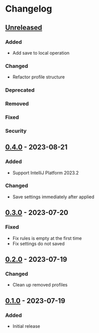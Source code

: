 # Changelog

## [Unreleased]

### Added

- Add save to local operation

### Changed

- Refactor profile structure

### Deprecated

### Removed

### Fixed

### Security

## [0.4.0] - 2023-08-21

### Added

- Support IntelliJ Platform 2023.2

### Changed

- Save settings immediately after applied

## [0.3.0] - 2023-07-20

### Fixed

- Fix rules is empty at the first time
- Fix settings do not saved

## [0.2.0] - 2023-07-19

### Changed

- Clean up removed profiles

## [0.1.0] - 2023-07-19

### Added

- Initial release

[Unreleased]: https://github.com/Omico/intellij-settings-hero/compare/v0.4.0...HEAD
[0.4.0]: https://github.com/Omico/intellij-settings-hero/compare/v0.3.0...v0.4.0
[0.3.0]: https://github.com/Omico/intellij-settings-hero/compare/v0.2.0...v0.3.0
[0.2.0]: https://github.com/Omico/intellij-settings-hero/compare/v0.1.0...v0.2.0
[0.1.0]: https://github.com/Omico/intellij-settings-hero/commits/v0.1.0
